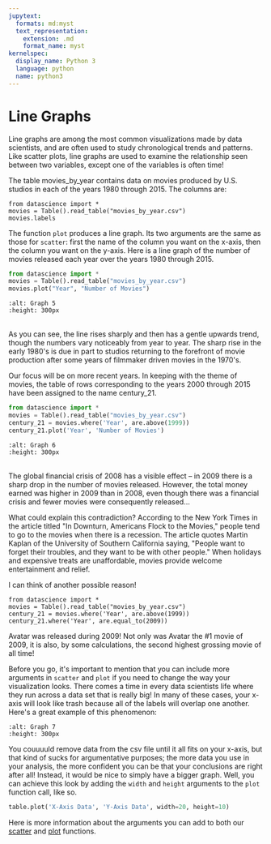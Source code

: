```yaml
---
jupytext:
  formats: md:myst
  text_representation:
    extension: .md
    format_name: myst
kernelspec:
  display_name: Python 3
  language: python
  name: python3
---
```


Line Graphs
===========

Line graphs are among the most common visualizations made by data scientists, and are often used to study chronological trends and patterns. Like scatter plots, line graphs are used to examine the relationship seen between two variables, except one of the variables is often time!

The table movies_by_year contains data on movies produced by U.S. studios in each of the years 1980 through 2015. The columns are:

```{code-cell}Python
from datascience import *
movies = Table().read_table("movies_by_year.csv")
movies.labels
```
The function `plot` produces a line graph. Its two arguments are the same as those for `scatter`: first the name of the column you want on the x-axis, then the column you want on the y-axis. Here is a line graph of the number of movies released each year over the years 1980 through 2015.

```Python
from datascience import *
movies = Table().read_table("movies_by_year.csv")
movies.plot("Year", "Number of Movies")
```
```{image} line1.png
:alt: Graph 5
:height: 300px
```
<br>As you can see, the line rises sharply and then has a gentle upwards trend, though the numbers vary noticeably from year to year. The sharp rise in the early 1980's is due in part to studios returning to the forefront of movie production after some years of filmmaker driven movies in the 1970's.

Our focus will be on more recent years. In keeping with the theme of movies, the table of rows corresponding to the years 2000 through 2015 have been assigned to the name century_21.

```Python
from datascience import *
movies = Table().read_table("movies_by_year.csv")
century_21 = movies.where('Year', are.above(1999))
century_21.plot('Year', 'Number of Movies')
```
```{image} line2.png
:alt: Graph 6
:height: 300px
```
<br>The global financial crisis of 2008 has a visible effect – in 2009 there is a sharp drop in the number of movies released. However, the total money earned was higher in 2009 than in 2008, even though there was a financial crisis and fewer movies were consequently released...

What could explain this contradiction? According to the New York Times in the article titled "In Downturn, Americans Flock to the Movies," people tend to go to the movies when there is a recession. The article quotes Martin Kaplan of the University of Southern California saying, "People want to forget their troubles, and they want to be with other people." When holidays and expensive treats are unaffordable, movies provide welcome entertainment and relief.

I can think of another possible reason!

```{code-cell}Python
from datascience import *
movies = Table().read_table("movies_by_year.csv")
century_21 = movies.where('Year', are.above(1999))
century_21.where('Year', are.equal_to(2009))
```
Avatar was released during 2009!  Not only was Avatar the #1 movie of 2009, it is also, by some calculations, the second highest grossing movie of all time!

Before you go, it's important to mention that you can include more arguments in `scatter` and `plot` if you need to change the way your visualization looks. There comes a time in every data scientists life where they run across a data set that is really big! In many of these cases, your x-axis will look like trash because all of the labels will overlap one another. Here's a great example of this phenomenon:

```{image} line3.png
:alt: Graph 7
:height: 300px
```

You couuuuld remove data from the csv file until it all fits on your x-axis, but that kind of sucks for argumentative purposes; the more data you use in your analysis, the more confident you can be that your conclusions are right after all! Instead, it would be nice to simply have a bigger graph. Well, you can achieve this look by adding the `width` and `height` arguments to the `plot` function call, like so.

```Python
table.plot('X-Axis Data', 'Y-Axis Data', width=20, height=10)
```

Here is more information about the arguments you can add to both our <a href="http://data8.org/datascience/_autosummary/datascience.tables.Table.scatter.html?highlight=scatter#datascience.tables.Table.scatter">scatter</a> and <a href="http://data8.org/datascience/_autosummary/datascience.tables.Table.plot.html?highlight=plot#datascience.tables.Table.plot">plot</a> functions.
